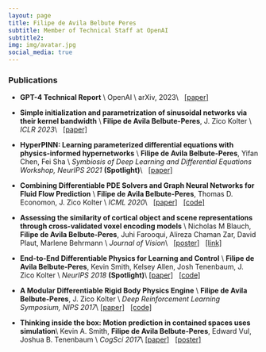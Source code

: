 ```yaml
---
layout: page
title: Filipe de Avila Belbute Peres
subtitle: Member of Technical Staff at OpenAI
subtitle2: 
img: img/avatar.jpg
social_media: true
---
```


### Publications

* __GPT-4 Technical Report__ \\
OpenAI \\
arXiv, 2023\\
&nbsp; 
<a href="https://arxiv.org/pdf/2303.08774.pdf" target="_blank">[paper]</a>

* __Simple initialization and parametrization of sinusoidal networks via their kernel bandwidth__ \\
__Filipe de Avila Belbute-Peres__, J. Zico Kolter \\
_ICLR 2023_\\
&nbsp; 
<a href="https://arxiv.org/abs/2211.14503" target="_blank">[paper]</a>

* __HyperPINN: Learning parameterized differential equations with physics-informed hypernetworks__ \\
__Filipe de Avila Belbute-Peres__, Yifan Chen, Fei Sha \\
_Symbiosis of Deep Learning and Differential Equations Workshop, NeurIPS 2021_ **(Spotlight)**\\
&nbsp; 
<a href="https://arxiv.org/pdf/2111.01008.pdf" target="_blank">[paper]</a>


* __Combining Differentiable PDE Solvers and Graph Neural Networks for Fluid Flow Prediction__ \\
__Filipe de Avila Belbute-Peres__, Thomas D. Economon, J. Zico Kolter \\
_ICML 2020_\\
&nbsp; 
<a href="https://arxiv.org/pdf/2007.04439" target="_blank">[paper]</a>
&nbsp; 
<a href="https://github.com/locuslab/cfd-gcn" target="_blank">[code]</a>


* __Assessing the similarity of cortical object and scene representations through cross-validated voxel encoding models__ \\
Nicholas M Blauch, __Filipe de Avila Belbute-Peres__, Juhi Farooqui, Alireza Chaman Zar, David Plaut, Marlene Behrmann \\
_Journal of Vision_\\
&nbsp; 
<a href="files/2019/assessing_the_similarity.pdf" target="_blank">[poster]</a>
&nbsp; 
<a href="https://jov.arvojournals.org/article.aspx?articleid=2750674" target="_blank">[link]</a>


* __End-to-End Differentiable Physics for Learning and Control__ \\
__Filipe de Avila Belbute-Peres__, Kevin Smith, Kelsey Allen, Josh Tenenbaum, J. Zico Kolter \\
_NeurIPS 2018_ **(Spotlight)**\\
<a href="http://papers.nips.cc/paper/7948-end-to-end-differentiable-physics-for-learning-and-control" target="_blank">[paper]</a>
&nbsp; 
<a href="https://github.com/locuslab/lcp-physics" target="_blank">[code]</a>


* __A Modular Differentiable Rigid Body Physics Engine__ \\
__Filipe de Avila Belbute-Peres__, J. Zico Kolter \\
_Deep Reinforcement Learning Symposium, NIPS 2017_\\
<a href="https://drive.google.com/open?id=1K8t4gQExFXbuG4F9Zd2_30Y5wtpdEST7" target="_blank">[paper]</a>
&nbsp; 
<a href="https://github.com/locuslab/lcp-physics" target="_blank">[code]</a>


* __Thinking inside the box: Motion prediction in contained spaces uses simulation__\\
 Kevin A. Smith, __Filipe de Avila Belbute-Peres__, Edward Vul, Joshua B. Tenenbaum \\
 _CogSci 2017_\\
<a href="http://scripts.mit.edu/~k2smith/publications/Smith_CogSci_Topology.pdf" target="_blank">[paper]</a>
&nbsp; 
<a href="http://www.mit.edu/~k2smith/posters/Poster_Topology.pdf" target="_blank">[poster]</a>
